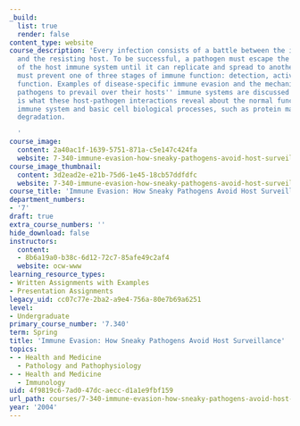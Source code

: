 ```yaml
---
_build:
  list: true
  render: false
content_type: website
course_description: 'Every infection consists of a battle between the invading pathogen
  and the resisting host. To be successful, a pathogen must escape the many defenses
  of the host immune system until it can replicate and spread to another host. A pathogen
  must prevent one of three stages of immune function: detection, activation, or effector
  function. Examples of disease-specific immune evasion and the mechanisms used by
  pathogens to prevail over their hosts'' immune systems are discussed. Also considered
  is what these host-pathogen interactions reveal about the normal function of the
  immune system and basic cell biological processes, such as protein maturation and
  degradation.

  '
course_image:
  content: 2a40ac1f-1639-5751-871a-c5e147c424fa
  website: 7-340-immune-evasion-how-sneaky-pathogens-avoid-host-surveillance-spring-2004
course_image_thumbnail:
  content: 3d2ead2e-e21b-75d6-1e45-18cb57ddfdfc
  website: 7-340-immune-evasion-how-sneaky-pathogens-avoid-host-surveillance-spring-2004
course_title: 'Immune Evasion: How Sneaky Pathogens Avoid Host Surveillance'
department_numbers:
- '7'
draft: true
extra_course_numbers: ''
hide_download: false
instructors:
  content:
  - 8b6a19a0-b38c-6d12-72c7-85afe49c2af4
  website: ocw-www
learning_resource_types:
- Written Assignments with Examples
- Presentation Assignments
legacy_uid: cc07c77e-2ba2-a9e4-756a-80e7b69a6251
level:
- Undergraduate
primary_course_number: '7.340'
term: Spring
title: 'Immune Evasion: How Sneaky Pathogens Avoid Host Surveillance'
topics:
- - Health and Medicine
  - Pathology and Pathophysiology
- - Health and Medicine
  - Immunology
uid: 4f9819c6-7ad0-47dc-aecc-d1a1e9fbf159
url_path: courses/7-340-immune-evasion-how-sneaky-pathogens-avoid-host-surveillance-spring-2004
year: '2004'
---
```

